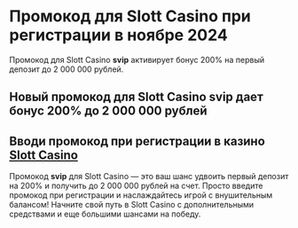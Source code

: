 # Промокод для Slott Casino при регистрации в ноябре 2024
Промокод для Slott Casino **svip** активирует бонус 200% на первый депозит до 2 000 000 рублей. 
## Новый промокод для Slott Casino svip дает бонус 200% до 2 000 000 рублей 
## Вводи промокод при регистрации в казино [Slott Casino](https://linkcasino.ru/slott)

Промокод **svip** для Slott Casino — это ваш шанс удвоить первый депозит на 200% и получить до 2 000 000 рублей на счет. 
Просто введите промокод при регистрации и наслаждайтесь игрой с внушительным балансом!
Начните свой путь в Slott Casino с дополнительными средствами и еще большими шансами на победу.
